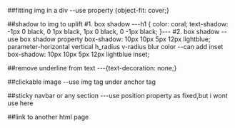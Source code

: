 ##fitting img in a div
--use property {object-fit: cover;}

##shadow to img to uplift
#1. box shadow
---h1 {
  color: coral;
  text-shadow: -1px 0 black, 0 1px black, 1px 0 black, 0 -1px black;
}---
#2. box shadow
--use box shadow property
 box-shadow: 10px 10px 5px 12px lightblue;
parameter-horizontal vertical h_radius v-radius  blur color 
--can add inset
box-shadow: 10px 10px 5px 12px lightblue inset;

##remove underline from text
---{text-decoration: none;}

##clickable image
--use img tag under anchor tag

##sticky navbar or any section
---use position property as fixed,but i wont use here 

##link to another html page